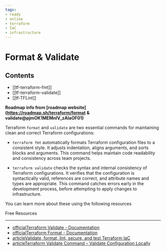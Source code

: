 ```yaml
---
tags:
- ready
- online
- terraform
- IaC
- infrastructure
---
```


# Format & Validate

## Contents

- [[tf-terraform-fmt]]
- [[tf-terraform-validate]]
- [[tf-TFLint]]

__Roadmap info from [roadmap website](<https://roadmap.sh/terraform/format> & validate@pjmOK1MEMnIV_zAlaOF01)__

Terraform `format` and `validate` are two essential commands for maintaining clean and correct Terraform configurations:

- `terraform fmt` automatically formats Terraform configuration files to a consistent style. It adjusts indentation, aligns arguments, and sorts blocks and arguments. This command helps maintain code readability and consistency across team projects.

- `terraform validate` checks the syntax and internal consistency of Terraform configurations. It verifies that the configuration is syntactically valid, references are correct, and attribute names and types are appropriate. This command catches errors early in the development process, before attempting to apply changes to infrastructure.

You can learn more about these using the following resources

Free Resources

---

- [officialTerraform Validate - Documentation](https://developer.hashicorp.com/terraform/cli/commands/validate)
- [officialTerraform Format - Documentation](https://developer.hashicorp.com/terraform/cli/commands/fmt)
- [articleValidate, format, lint, secure, and test Terraform IaC](https://tech.aabouzaid.com/2020/04/validate-format-lint-and-test-terraform-iac-ci.html)
- [articleTerraform Validate Command – Validate Configuration Locally](https://spacelift.io/blog/terraform-validate)
